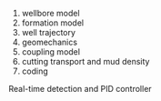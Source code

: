 


1. wellbore model
2. formation model  
3. well trajectory
4. geomechanics
5. coupling model
6. cutting transport and mud density
7. coding

Real-time detection and PID controller
